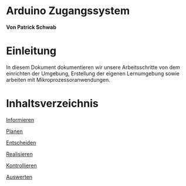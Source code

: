 # Arduino Zugangssystem

**Von Patrick Schwab**



# Einleitung

In diesem Dokument dokumentieren wir unsere Arbeitsschritte von dem einrichten der Umgebung, Erstellung der eigenen Lernumgebung sowie arbeiten mit Mikroprozessoranwendungen.





# Inhaltsverzeichnis

[Informieren](doc/informieren.md)

[Planen](doc/planen.md)

[Entscheiden](doc/entscheiden.md)

[Realisieren](doc/realisieren.md)

[Kontrollieren](doc/kontrollieren.md)

[Auswerten](inc/auswerten.md)
